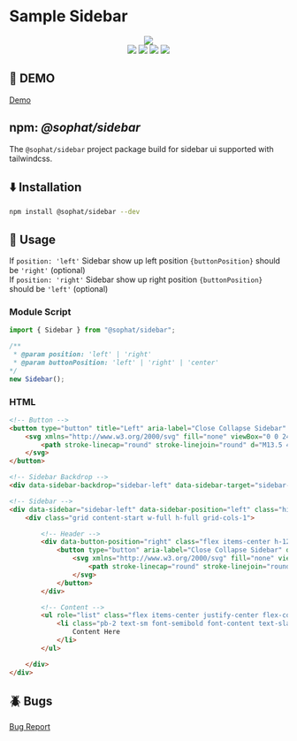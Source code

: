 # Sample Sidebar
<p align="center">
    <img src="https://nodei.co/npm/@sophat/sidebar.png?downloads=true&downloadRank=true&stars=true"/>
    <br/>
    <img src="https://img.shields.io/npm/dw/%40sophat%2Fsidebar?style=flat-square&label=Downloads&labelColor=d42932&color=%231fa8e0">
    <img src="https://img.shields.io/npm/v/%40sophat%2Fsidebar?style=flat-square&label=Versions&labelColor=d42932&color=%231fa8e0">
    <img src="https://img.shields.io/bundlephobia/min/%40sophat%2Fsidebar?style=flat-square&label=Size&labelColor=d42932&color=%231fa8e0">
    <img src="https://img.shields.io/github/stars/turbotechlabs?style=flat-square&label=Star&labelColor=d42932&color=%231fa8e0">
</p>

## 📐 DEMO
[Demo](https://sidebar.hey1010.com)


## npm: ***@sophat/sidebar***
The `@sophat/sidebar` project package build for sidebar ui supported with tailwindcss.

## ⬇️ Installation
```sh
npm install @sophat/sidebar --dev
```

## 📂 Usage

If `position: 'left'` Sidebar show up left position `{buttonPosition}` should be `'right'` (optional)
<br/>
If `position: 'right'` Sidebar show up right position `{buttonPosition}` should be `'left'` (optional)

### Module Script
```js
import { Sidebar } from "@sophat/sidebar";

/**
 * @param position: 'left' | 'right'
 * @param buttonPosition: 'left' | 'right' | 'center'
*/
new Sidebar();
```

### HTML
```html
<!-- Button -->
<button type="button" title="Left" aria-label="Close Collapse Sidebar" data-sidebar-target="sidebar-left" class="flex items-center justify-center w-8 h-8 rounded-lg hover:bg-slate-50 ring-1 ring-black/10">
    <svg xmlns="http://www.w3.org/2000/svg" fill="none" viewBox="0 0 24 24" stroke-width="1.5" stroke="currentColor" class="w-4 h-4">
        <path stroke-linecap="round" stroke-linejoin="round" d="M13.5 4.5 21 12m0 0-7.5 7.5M21 12H3" />
    </svg>
</button>

<!-- Sidebar Backdrop -->
<div data-sidebar-backdrop="sidebar-left" data-sidebar-target="sidebar-left" class="hidden inset-0 fixed right-0 transition-opacity top-0 w-full h-full bg-black/25 z-[999]"></div>

<!-- Sidebar -->
<div data-sidebar="sidebar-left" data-sidebar-position="left" class="hidden justify-end fixed top-0 opacity-0 transition-all duration-500 w-0 max-w-[90%] h-full bg-white shadow-[-2px_0_20px_0_#00000022] z-[9999]">
    <div class="grid content-start w-full h-full grid-cols-1">

        <!-- Header -->
        <div data-button-position="right" class="flex items-center h-12 px-2">
            <button type="button" aria-label="Close Collapse Sidebar" data-sidebar-target="sidebar-left" class="flex items-center justify-center rounded-lg hover:bg-slate-50 ring-1 ring-black/10 w-7 h-7">
                <svg xmlns="http://www.w3.org/2000/svg" fill="none" viewBox="0 0 24 24" stroke-width="1.5" stroke="currentColor" class="w-3 h-3">
                    <path stroke-linecap="round" stroke-linejoin="round" d="M10.5 19.5 3 12m0 0 7.5-7.5M3 12h18" />
                </svg>
            </button>
        </div>

        <!-- Content -->
        <ul role="list" class="flex items-center justify-center flex-col h-full min-h-[calc(100vh_-48px)] bg-slate-100 gap-2 px-5 overflow-x-hidden overflow-y-auto py-7">
            <li class="pb-2 text-sm font-semibold font-content text-slate-700">
                Content Here
            </li>
        </ul>

    </div>
</div>
```


## 🪲 Bugs
[Bug Report](https://github.com/pphatdev/sidebar/issues/new)
